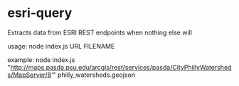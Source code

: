 # esri-query
Extracts data from ESRI REST endpoints when nothing else will

usage:
node index.js URL FILENAME

example:
node index.js "http://maps.pasda.psu.edu/arcgis/rest/services/pasda/CityPhillyWatersheds/MapServer/8'" philly_watersheds.geojson
